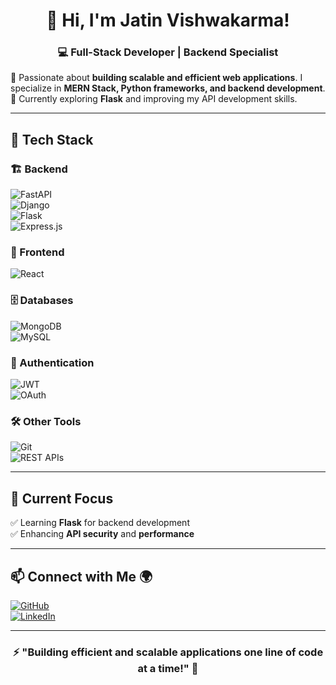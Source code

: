 <h1 align="center">👋 Hi, I'm Jatin Vishwakarma!</h1>  
<h3 align="center">💻 Full-Stack Developer | Backend Specialist</h3>  

🚀 Passionate about **building scalable and efficient web applications**. I specialize in **MERN Stack, Python frameworks, and backend development**.  
🌱 Currently exploring **Flask** and improving my API development skills.  

---

## 🚀 Tech Stack  

### 🏗️ Backend  
![FastAPI](https://img.shields.io/badge/FastAPI-009688?style=for-the-badge&logo=fastapi&logoColor=white)  
![Django](https://img.shields.io/badge/Django-092E20?style=for-the-badge&logo=django&logoColor=white)  
![Flask](https://img.shields.io/badge/Flask-000000?style=for-the-badge&logo=flask&logoColor=white)  
![Express.js](https://img.shields.io/badge/Express.js-404D59?style=for-the-badge)  

### 🎨 Frontend  
![React](https://img.shields.io/badge/React-61DAFB?style=for-the-badge&logo=react&logoColor=black)  

### 🗄️ Databases  
![MongoDB](https://img.shields.io/badge/MongoDB-4EA94B?style=for-the-badge&logo=mongodb&logoColor=white)  
![MySQL](https://img.shields.io/badge/MySQL-4479A1?style=for-the-badge&logo=mysql&logoColor=white)  

### 🔐 Authentication  
![JWT](https://img.shields.io/badge/JWT-000000?style=for-the-badge&logo=JSON%20web%20tokens&logoColor=white)  
![OAuth](https://img.shields.io/badge/OAuth-3C3C3C?style=for-the-badge&logo=oauth&logoColor=white)  

### 🛠️ Other Tools  
![Git](https://img.shields.io/badge/Git-F05032?style=for-the-badge&logo=git&logoColor=white)  
![REST APIs](https://img.shields.io/badge/REST%20APIs-02569B?style=for-the-badge)  

---

## 📌 Current Focus  

✅ Learning **Flask** for backend development  
✅ Enhancing **API security** and **performance**  

---

## 📫 Connect with Me 🌍  

[![GitHub](https://img.shields.io/badge/GitHub-181717?style=for-the-badge&logo=github&logoColor=white)](https://github.com/yourusername)  
[![LinkedIn](https://img.shields.io/badge/LinkedIn-0A66C2?style=for-the-badge&logo=linkedin&logoColor=white)](https://linkedin.com/in/yourname)  

---

<h3 align="center">⚡ "Building efficient and scalable applications one line of code at a time!" 🚀</h3>


<!---
jatin7425/jatin7425 is a ✨ special ✨ repository because its `README.md` (this file) appears on your GitHub profile.
You can click the Preview link to take a look at your changes.
--->
